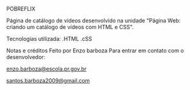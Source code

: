 POBREFLIX

Página de catálogo de vídeos desenvolvido na unidade "Página Web: criando um catálogo de vídeos com HTML e CSS".


Tecnologias utilizada:
.HTML
.cSS



Notas e créditos
Feito por Enzo barboza
Para entrar em contato com o desenvolvedor:

enzo.barboza@escola.pr.gov.br

santos.barboza2009@gmail.com
